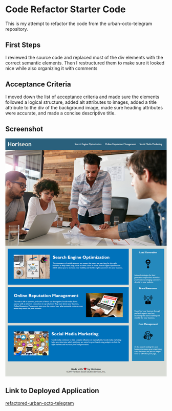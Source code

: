 # Code Refactor Starter Code

This is my attempt to refactor the code from the urban-octo-telegram repository.

## First Steps

I reviewed the source code and replaced most of the div elements with the correct semantic elements. Then I restructured them to make sure it looked nice while also organizing it with comments

## Acceptance Criteria 

I moved down the list of acceptance criteria and made sure the elements followed a logical structure, added alt attributes to images, added a title attribute to the div of the background image, made sure heading attributes were accurate, and made a concise descriptive title.

## Screenshot

![ScreenShot](screenshot.PNG)

## Link to Deployed Application

[refactored-urban-octo-telegram](https://vasilyg10.github.io/refactored-urban-octo-telegram/)